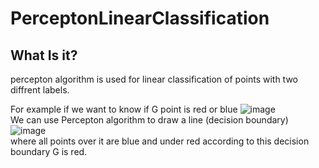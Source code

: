 # PerceptonLinearClassification

## What Is it?
percepton algorithm is used for linear classification of points with two diffrent labels.

For example if we want to know if G point is red or blue
![image](https://user-images.githubusercontent.com/43855236/171264827-fa449c0d-4e7c-41aa-a567-2b65dc615b8e.png)
<br>
We can use Percepton algorithm to draw a line (decision boundary)
![image](https://user-images.githubusercontent.com/43855236/171265098-01bb132e-70a8-468a-b39b-6965e1d6b859.png)
<br>
where all points over it are blue and under red
 according to this decision boundary G is red.
 


